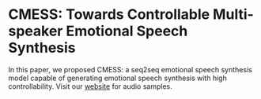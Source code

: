 # CMESS: Towards Controllable Multi-speaker Emotional Speech Synthesis

In this paper, we proposed CMESS: a seq2seq emotional speech synthesis model capable of generating emotional speech synthesis with high controllability. Visit our [website](https://isiplabahu.github.io/cmetts) for audio samples.
